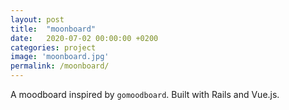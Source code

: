 ```yaml
---
layout: post
title:  "moonboard"
date:   2020-07-02 00:00:00 +0200
categories: project
image: 'moonboard.jpg'
permalink: /moonboard/
---
```


A moodboard inspired by `gomoodboard`.
Built with Rails and Vue.js.
